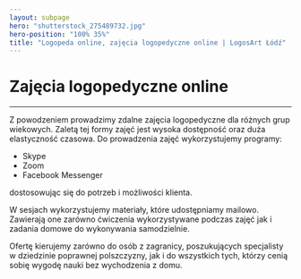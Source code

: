 ```yaml
---
layout: subpage
hero: "shutterstock_275489732.jpg"
hero-position: "100% 35%"
title: "Logopeda online, zajęcia logopedyczne online | LogosArt Łódź"
---
```


# Zajęcia logopedyczne online

<hr>

Z powodzeniem prowadzimy zdalne zajęcia logopedyczne dla różnych grup wiekowych.
Zaletą tej formy zajęć jest wysoka dostępność oraz duża elastyczność czasowa. 
Do prowadzenia zajęć wykorzystujemy programy: 

- Skype
- Zoom
- Facebook Messenger

dostosowując się do potrzeb i możliwości klienta.

W sesjach wykorzystujemy materiały, które udostępniamy mailowo. Zawierają one zarówno 
ćwiczenia wykorzystywane podczas zajęć jak i zadania domowe do wykonywania samodzielnie.

Ofertę kierujemy zarówno do osób z zagranicy, poszukujących specjalisty w dziedzinie 
poprawnej polszczyzny, jak i do wszystkich tych, którzy cenią sobię wygodę nauki bez wychodzenia z domu.
